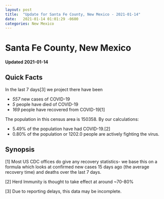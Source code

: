 ```yaml
---
layout: post
title:  "Update for Santa Fe County, New Mexico - 2021-01-14"
date:   2021-01-14 01:01:29 -0600
categories: New Mexico
---
```


# Santa Fe County, New Mexico
#### Updated 2021-01-14

## Quick Facts

In the last 7 days[3] we project there have been
- *557* new cases of COVID-19
- *5* people have died of COVID-19
- *169* people have recovered from COVID-19[1]

The population in this census area is 150358. By our calculations:
- 5.49% of the population have had COVID-19.[2]
- 0.80% of the population or 1202.0 people are actively fighting the virus.

## Synopsis




[1] Most US CDC offices do give any recovery statistics- we base this on a formula which looks at confirmed new cases
15 days ago (the average recovery time) and deaths over the last 7 days.

[2] Herd Immunity is thought to take effect at around ~70-80%

[3] Due to reporting delays, this data may be incomplete.
 
    